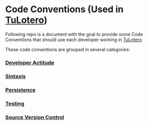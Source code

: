 # Code Conventions (Used in [TuLotero](https://tulotero.es))

Following repo is a document with the goal to provide some Code Conventions that should use each developer working in [TuLotero](https://tulotero.es)

These code conventions are grouped in several categories:

### [Developer Actitude](actitude)

### [Sintaxis](sintaxis)

### [Persistence](persistence)

### [Testing](testing)

### [Source Version Control](versioncontrol)